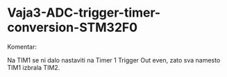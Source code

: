 # Vaja3-ADC-trigger-timer-conversion-STM32F0

Komentar:

Na TIM1 se ni dalo nastaviti na Timer 1 Trigger Out even, zato sva namesto TIM1 izbrala TIM2.
